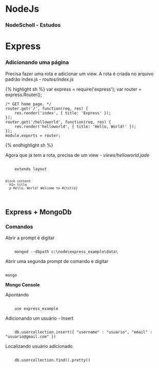 # NodeJs
### NodeScholl - Estudos

# Express 

### Adicionando uma página

Precisa fazer uma rota e adicionar um view. A rota é criada no arquivo padrão index.js - <i>routes/index.js</i>

{% highlight sh %}
    var express = require('express');
    var router = express.Router();
    
    /* GET home page. */
    router.get('/', function(req, res) {
        res.render('index', { title: 'Express' });
    });
    router.get('/helloworld', function(req, res) {
        res.render('helloworld', { title: 'Hello, World!' });
    });
    module.exports = router;
{% endhighlight sh %}

Agora que já tem a rota, precisa de um view - <i>views/helloworld.jade</i>

<code>
    extends layout
    
    block content
      h1= title
      p Hello, World! Welcome to #{title}
</code>

## Express + MongoDb

### Comandos
<!-- C:\Program Files\MongoDB\Server\3.0\bin -->

Abrir a prompt é digitar

<code>
    mongod --dbpath c:\node\express_example\data\
</code>
<!--express_example - Arquivo padrão criado - porem a pasta data deve ser criada-->

Abrir uma segunda prompt de comando e digitar
<!-- C:\MONGO\BIN\ -->
<code>
mongo
</code>

<strong>Mongo Console</strong>

Apontando 

<code>
    use express_example
</code>

Adicionando um usuário - Insert

<code>
    db.usercollection.insert({ "username" : "usuario", "email" : "usuario@gmail.com" })
</code>

Localizando usuário adicionado

<code>
    db.usercollection.find().pretty()
</code>









